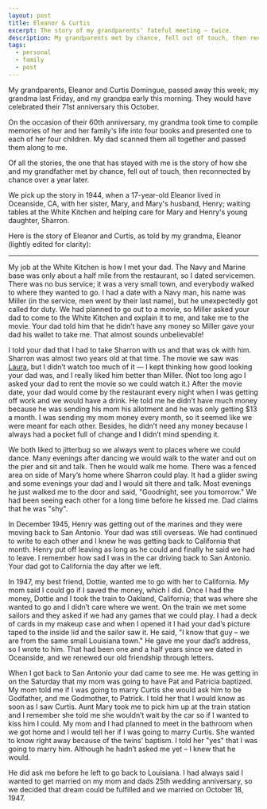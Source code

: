```yaml
---
layout: post
title: Eleanor & Curtis
excerpt: The story of my grandparents' fateful meeting – twice.
description: My grandparents met by chance, fell out of touch, then reconnected by chance over a year later.
tags: 
  - personal
  - family
  - post
---
```


My grandparents, Eleanor and Curtis Domingue, passed away this week; my grandma last Friday, and my grandpa early this morning. They would have celebrated their 71st anniversary this October.

On the occasion of their 60th anniversary, my grandma took time to compile memories of her and her family's life into four books and presented one to each of her four children. My dad scanned them all together and passed them along to me.

Of all the stories, the one that has stayed with me is the story of how she and my grandfather met by chance, fell out of touch, then reconnected by chance over a year later.

We pick up the story in 1944, when a 17-year-old Eleanor lived in Oceanside, CA, with her sister, Mary, and Mary's husband, Henry; waiting tables at the White Kitchen and helping care for Mary and Henry's young daughter, Sharron.

Here is the story of Eleanor and Curtis, as told by my grandma, Eleanor (lightly edited for clarity):

---

My job at the White Kitchen is how I met your dad. The Navy and Marine base was only about a half mile from the restaurant, so I dated servicemen. There was no bus service; it was a very small town, and everybody walked to where they wanted to go. I had a date with a Navy man, his name was Miller (in the service, men went by their last name), but he unexpectedly got called for duty. We had planned to go out to a movie, so Miller asked your dad to come to the White Kitchen and explain it to me, and take me to the movie. Your dad told him that he didn’t have any money so Miller gave your dad his wallet to take me. That almost sounds unbelievable!

I told your dad that I had to take Sharron with us and that was ok with him. Sharron was almost two years old at that time. The movie we saw was [Laura](https://www.imdb.com/title/tt0037008/), but I didn’t watch too much of it — I kept thinking how good looking your dad was, and I really liked him better than Miller. (Not too long ago I asked your dad to rent the movie so we could watch it.) After the movie date, your dad would come by the restaurant every night when I was getting off work and we would have a drink. He told me he didn’t have much money because he was sending his mom his allotment and he was only getting $13 a month. I was sending my mom money every month, so it seemed like we were meant for each other. Besides, he didn’t need any money because I always had a pocket full of change and I didn’t mind spending it.

We both liked to jitterbug so we always went to places where we could dance. Many evenings after dancing we would walk to the water and out on the pier and sit and talk. Then he would walk me home. There was a fenced area on side of Mary’s home where Sharron could play. It had a glider swing and some evenings your dad and I would sit there and talk. Most evenings he just walked me to the door and said, "Goodnight, see you tomorrow." We had been seeing each other for a long time before he kissed me. Dad claims that he was "shy".

In December 1945, Henry was getting out of the marines and they were moving back to San Antonio. Your dad was still overseas. We had continued to write to each other and I knew he was getting back to California that month. Henry put off leaving as long as he could and finally he said we had to leave. I remember how sad I was in the car driving back to San Antonio. Your dad got to California the day after we left.

In 1947, my best friend, Dottie, wanted me to go with her to California. My mom said I could go if I saved the money, which I did. Once I had the money, Dottie and I took the train to Oakland, California; that was where she wanted to go and I didn’t care where we went. On the train we met some sailors and they asked if we had any games that we could play. I had a deck of cards in my makeup case and when I opened it I had your dad’s picture taped to the inside lid and the sailor saw it. He said, "I know that guy – we are from the same small Louisiana town." He gave me your dad’s address, so I wrote to him. That had been one and a half years since we dated in Oceanside, and we renewed our old friendship through letters.

When I got back to San Antonio your dad came to see me. He was getting in on the Saturday that my mom was going to have Pat and Patricia baptized. My mom told me if I was going to marry Curtis she would ask him to be Godfather, and me Godmother, to Patrick. I told her that I would know as soon as I saw Curtis. Aunt Mary took me to pick him up at the train station and I remember she told me she wouldn’t wait by the car so if I wanted to kiss him I could. My mom and I had planned to meet in the bathroom when we got home and I would tell her if I was going to marry Curtis. She wanted to know right away because of the twins’ baptism. I told her "yes" that I was going to marry him. Although he hadn’t asked me yet – I knew that he would.

He did ask me before he left to go back to Louisiana. I had always said I wanted to get married on my mom and dads 25th wedding anniversary, so we decided that dream could be fulfilled and we married on October 18, 1947.
